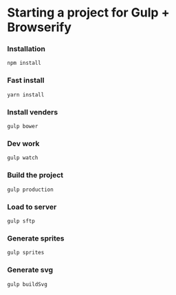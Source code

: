 Starting a project for Gulp + Browserify
================

### Installation ###
    npm install
### Fast install ###
    yarn install
### Install venders ###
    gulp bower
### Dev work ###
    gulp watch
### Build the project ###
    gulp production
### Load to server ###
    gulp sftp
### Generate sprites ###
    gulp sprites
### Generate svg ###
    gulp buildSvg
